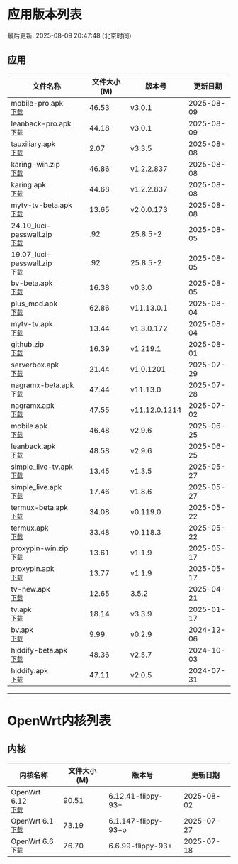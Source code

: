 # 应用版本列表

最后更新: 2025-08-09 20:47:48 (北京时间)

## 应用

| 文件名称 | 文件大小(M) | 版本号 | 更新日期 |
|----------|------------|--------|----------|
| <div>mobile-pro.apk</div><div><small>[下载](https://raw.githubusercontent.com/tmxia/iptv/main/apk/mobile-pro.apk)</small></div> | 46.53 | v3.0.1 | 2025-08-09 |
| <div>leanback-pro.apk</div><div><small>[下载](https://raw.githubusercontent.com/tmxia/iptv/main/apk/leanback-pro.apk)</small></div> | 44.18 | v3.0.1 | 2025-08-09 |
| <div>tauxiliary.apk</div><div><small>[下载](https://raw.githubusercontent.com/tmxia/iptv/main/apk/tauxiliary.apk)</small></div> | 2.07 | v3.3.5 | 2025-08-08 |
| <div>karing-win.zip</div><div><small>[下载](https://raw.githubusercontent.com/tmxia/iptv/main/apk/karing-win.zip)</small></div> | 46.86 | v1.2.2.837 | 2025-08-08 |
| <div>karing.apk</div><div><small>[下载](https://raw.githubusercontent.com/tmxia/iptv/main/apk/karing.apk)</small></div> | 44.68 | v1.2.2.837 | 2025-08-08 |
| <div>mytv-tv-beta.apk</div><div><small>[下载](https://raw.githubusercontent.com/tmxia/iptv/main/apk/mytv-tv-beta.apk)</small></div> | 13.65 | v2.0.0.173 | 2025-08-08 |
| <div>24.10_luci-passwall.zip</div><div><small>[下载](https://raw.githubusercontent.com/tmxia/iptv/main/apk/24.10_luci-passwall.zip)</small></div> | .92 | 25.8.5-2 | 2025-08-05 |
| <div>19.07_luci-passwall.zip</div><div><small>[下载](https://raw.githubusercontent.com/tmxia/iptv/main/apk/19.07_luci-passwall.zip)</small></div> | .92 | 25.8.5-2 | 2025-08-05 |
| <div>bv-beta.apk</div><div><small>[下载](https://raw.githubusercontent.com/tmxia/iptv/main/apk/bv-beta.apk)</small></div> | 16.38 | v0.3.0 | 2025-08-05 |
| <div>plus_mod.apk</div><div><small>[下载](https://raw.githubusercontent.com/tmxia/iptv/main/apk/plus_mod.apk)</small></div> | 62.86 | v11.13.0.1 | 2025-08-04 |
| <div>mytv-tv.apk</div><div><small>[下载](https://raw.githubusercontent.com/tmxia/iptv/main/apk/mytv-tv.apk)</small></div> | 13.44 | v1.3.0.172 | 2025-08-04 |
| <div>github.zip</div><div><small>[下载](https://raw.githubusercontent.com/tmxia/iptv/main/apk/github.zip)</small></div> | 16.39 | v1.219.1 | 2025-08-01 |
| <div>serverbox.apk</div><div><small>[下载](https://raw.githubusercontent.com/tmxia/iptv/main/apk/serverbox.apk)</small></div> | 21.44 | v1.0.1201 | 2025-07-29 |
| <div>nagramx-beta.apk</div><div><small>[下载](https://raw.githubusercontent.com/tmxia/iptv/main/apk/nagramx-beta.apk)</small></div> | 47.44 | v11.13.0 | 2025-07-28 |
| <div>nagramx.apk</div><div><small>[下载](https://raw.githubusercontent.com/tmxia/iptv/main/apk/nagramx.apk)</small></div> | 47.55 | v11.12.0.1214 | 2025-07-02 |
| <div>mobile.apk</div><div><small>[下载](https://raw.githubusercontent.com/tmxia/iptv/main/apk/mobile.apk)</small></div> | 46.48 | v2.9.6 | 2025-06-25 |
| <div>leanback.apk</div><div><small>[下载](https://raw.githubusercontent.com/tmxia/iptv/main/apk/leanback.apk)</small></div> | 48.58 | v2.9.6 | 2025-06-25 |
| <div>simple_live-tv.apk</div><div><small>[下载](https://raw.githubusercontent.com/tmxia/iptv/main/apk/simple_live-tv.apk)</small></div> | 13.45 | v1.3.5 | 2025-05-27 |
| <div>simple_live.apk</div><div><small>[下载](https://raw.githubusercontent.com/tmxia/iptv/main/apk/simple_live.apk)</small></div> | 17.46 | v1.8.6 | 2025-05-27 |
| <div>termux-beta.apk</div><div><small>[下载](https://raw.githubusercontent.com/tmxia/iptv/main/apk/termux-beta.apk)</small></div> | 34.08 | v0.119.0 | 2025-05-22 |
| <div>termux.apk</div><div><small>[下载](https://raw.githubusercontent.com/tmxia/iptv/main/apk/termux.apk)</small></div> | 33.48 | v0.118.3 | 2025-05-22 |
| <div>proxypin-win.zip</div><div><small>[下载](https://raw.githubusercontent.com/tmxia/iptv/main/apk/proxypin-win.zip)</small></div> | 13.61 | v1.1.9 | 2025-05-17 |
| <div>proxypin.apk</div><div><small>[下载](https://raw.githubusercontent.com/tmxia/iptv/main/apk/proxypin.apk)</small></div> | 13.77 | v1.1.9 | 2025-05-17 |
| <div>tv-new.apk</div><div><small>[下载](https://raw.githubusercontent.com/tmxia/iptv/main/apk/tv-new.apk)</small></div> | 12.65 | 3.5.2 | 2025-04-21 |
| <div>tv.apk</div><div><small>[下载](https://raw.githubusercontent.com/tmxia/iptv/main/apk/tv.apk)</small></div> | 18.14 | v3.3.9 | 2025-01-17 |
| <div>bv.apk</div><div><small>[下载](https://raw.githubusercontent.com/tmxia/iptv/main/apk/bv.apk)</small></div> | 9.99 | v0.2.9 | 2024-12-06 |
| <div>hiddify-beta.apk</div><div><small>[下载](https://raw.githubusercontent.com/tmxia/iptv/main/apk/hiddify-beta.apk)</small></div> | 48.36 | v2.5.7 | 2024-10-03 |
| <div>hiddify.apk</div><div><small>[下载](https://raw.githubusercontent.com/tmxia/iptv/main/apk/hiddify.apk)</small></div> | 47.11 | v2.0.5 | 2024-07-31 |

---

# OpenWrt内核列表

## 内核

| 内核名称 | 文件大小(M) | 版本号 | 更新日期 |
|----------|------------|--------|----------|
| <div>OpenWrt 6.12</div><div><small>[下载](https://raw.githubusercontent.com/tmxia/iptv/main/kernels/openwrt_flippy6.12_6.12.41-flippy-93+.zip)</small></div> | 90.51 | 6.12.41-flippy-93+ | 2025-08-02 |
| <div>OpenWrt 6.1</div><div><small>[下载](https://raw.githubusercontent.com/tmxia/iptv/main/kernels/openwrt_flippy6.1_6.1.147-flippy-93+o.zip)</small></div> | 73.19 | 6.1.147-flippy-93+o | 2025-07-27 |
| <div>OpenWrt 6.6</div><div><small>[下载](https://raw.githubusercontent.com/tmxia/iptv/main/kernels/openwrt_flippy6.6_6.6.99-flippy-93+.zip)</small></div> | 76.70 | 6.6.99-flippy-93+ | 2025-07-18 |
